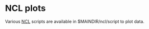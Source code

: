 # NCL plots

Various [NCL](http://ncl.ucar.edu) scripts are available in $MAINDIR/ncl/script to plot data.
